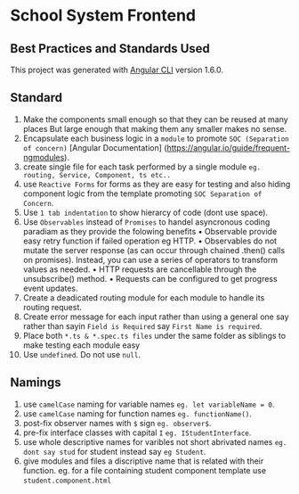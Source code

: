 # School System Frontend
## Best Practices and Standards Used 

This project was generated with [Angular CLI](https://github.com/angular/angular-cli) version 1.6.0.

## Standard
1. Make the components small enough so that they can be reused at many places But large enough that making them any smaller makes no sense. 
2. Encapsulate each business logic in a `module` to promote `SOC (Separation of concern)` [Angular Documentation] (https://angular.io/guide/frequent-ngmodules).
3. create single file for each task performed by a single module `eg. routing, Service, Component, ts etc..`
4. use `Reactive Forms` for forms as they are easy for testing and also hiding component logic from the template promoting `SOC Separation of Concern`.
5. Use `1 tab indentation`  to show hierarcy of code (dont use space).
6. Use `Observables` instead of `Promises` to handel asyncronous coding paradiam as they provide the folowing benefits
    • Observable provide easy retry function if failed operation eg HTTP.
    • Observables do not mutate the server response (as can occur through chained .then() calls on promises). Instead, you can use a series of operators to transform values as needed. 
    • HTTP requests are cancellable through the unsubscribe() method. 
    • Requests can be configured to get progress event updates. 
7. Create a deadicated routing module for each module to handle its routing request.
8. Create error message for each input rather than using a general one say rather than sayin `Field is Required` say `First Name is required`.
9. Place both `*.ts & *.spec.ts files` under the same folder as siblings to make testing each module easy 
10. Use `undefined`. Do not use `null`.
## Namings
1. use `camelCase` naming for variable names `eg. let variableName = 0`.
2. use `camelCase` naming for function names `eg. functionName()`.
3. post-fix observer names with `$` sign `eg. observer$`.
4. pre-fix interface classes with capital `I` `eg. IStudentInterface`. 
5. use whole descriptive names for varibles not short abrivated names `eg. dont say stud` for student instead say `eg Student`.
6. give modules and files a discriptive name that is related with their function. eg. for a file containing student component template use `student.component.html`